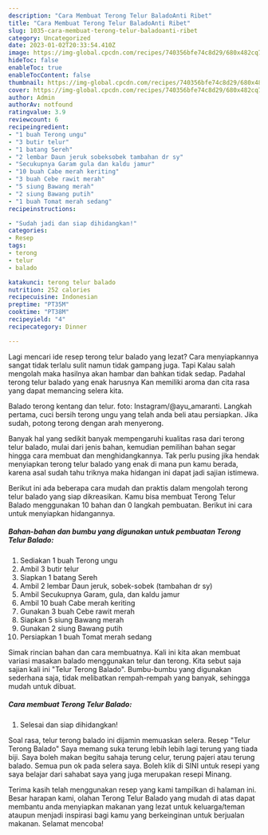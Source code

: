 ```yaml
---
description: "Cara Membuat Terong Telur BaladoAnti Ribet"
title: "Cara Membuat Terong Telur BaladoAnti Ribet"
slug: 1035-cara-membuat-terong-telur-baladoanti-ribet
category: Uncategorized
date: 2023-01-02T20:33:54.410Z
image: https://img-global.cpcdn.com/recipes/740356bfe74c8d29/680x482cq70/terong-telur-balado-foto-resep-utama.jpg
hideToc: false
enableToc: true
enableTocContent: false
thumbnail: https://img-global.cpcdn.com/recipes/740356bfe74c8d29/680x482cq70/terong-telur-balado-foto-resep-utama.jpg
cover: https://img-global.cpcdn.com/recipes/740356bfe74c8d29/680x482cq70/terong-telur-balado-foto-resep-utama.jpg
author: Admin
authorAv: notfound
ratingvalue: 3.9
reviewcount: 6
recipeingredient:
- "1 buah Terong ungu"
- "3 butir telur"
- "1 batang Sereh"
- "2 lembar Daun jeruk sobeksobek tambahan dr sy"
- "Secukupnya Garam gula dan kaldu jamur"
- "10 buah Cabe merah keriting"
- "3 buah Cebe rawit merah"
- "5 siung Bawang merah"
- "2 siung Bawang putih"
- "1 buah Tomat merah sedang"
recipeinstructions:

- "Sudah jadi dan siap dihidangkan!"
categories:
- Resep
tags:
- terong
- telur
- balado

katakunci: terong telur balado 
nutrition: 252 calories
recipecuisine: Indonesian
preptime: "PT35M"
cooktime: "PT38M"
recipeyield: "4"
recipecategory: Dinner

---
```



Lagi mencari ide resep terong telur balado yang lezat? Cara menyiapkannya sangat tidak terlalu sulit namun tidak gampang juga. Tapi Kalau salah mengolah maka hasilnya akan hambar dan bahkan tidak sedap. Padahal terong telur balado yang enak harusnya Kan memiliki aroma dan cita rasa yang dapat memancing selera kita.


Balado terong kentang dan telur. foto: Instagram/@ayu_amaranti. Langkah pertama, cuci bersih terong ungu yang telah anda beli atau persiapkan. Jika sudah, potong terong dengan arah menyerong.

Banyak hal yang sedikit banyak mempengaruhi kualitas rasa dari terong telur balado, mulai dari jenis bahan, kemudian pemilihan bahan segar hingga cara membuat dan menghidangkannya. Tak perlu pusing jika hendak menyiapkan terong telur balado yang enak di mana pun kamu berada, karena asal sudah tahu triknya maka hidangan ini dapat jadi sajian istimewa.


Berikut ini ada beberapa cara mudah dan praktis dalam mengolah terong telur balado yang siap dikreasikan. Kamu bisa membuat Terong Telur Balado menggunakan 10 bahan dan 0 langkah pembuatan. Berikut ini cara untuk menyiapkan hidangannya.

<!--inarticleads1-->

##### Bahan-bahan dan bumbu yang digunakan untuk pembuatan Terong Telur Balado:

1. Sediakan 1 buah Terong ungu
1. Ambil 3 butir telur
1. Siapkan 1 batang Sereh
1. Ambil 2 lembar Daun jeruk, sobek-sobek (tambahan dr sy)
1. Ambil Secukupnya Garam, gula, dan kaldu jamur
1. Ambil 10 buah Cabe merah keriting
1. Gunakan 3 buah Cebe rawit merah
1. Siapkan 5 siung Bawang merah
1. Gunakan 2 siung Bawang putih
1. Persiapkan 1 buah Tomat merah sedang


Simak rincian bahan dan cara membuatnya. Kali ini kita akan membuat variasi masakan balado menggunakan telur dan terong. Kita sebut saja sajian kali ini &#34;Telur Terong Balado&#34;. Bumbu-bumbu yang digunakan sederhana saja, tidak melibatkan rempah-rempah yang banyak, sehingga mudah untuk dibuat. 

<!--inarticleads2-->

##### Cara membuat Terong Telur Balado:


1. Selesai dan siap dihidangkan!

Soal rasa, telur terong balado ini dijamin memuaskan selera. Resep &#34;Telur Terong Balado&#34; Saya memang suka terung lebih lebih lagi terung yang tiada biji. Saya boleh makan begitu sahaja terung celur, terung pajeri atau terung balado. Semua pun ok pada selera saya. Boleh klik di SINI untuk resepi yang saya belajar dari sahabat saya yang juga merupakan resepi Minang. 

Terima kasih telah menggunakan resep yang kami tampilkan di halaman ini. Besar harapan kami, olahan Terong Telur Balado yang mudah di atas dapat membantu anda menyiapkan makanan yang lezat untuk keluarga/teman ataupun menjadi inspirasi bagi kamu yang berkeinginan untuk berjualan makanan. Selamat mencoba!
